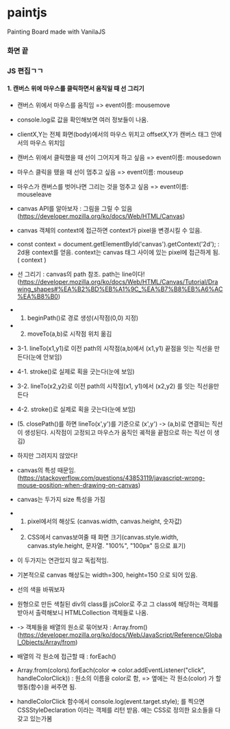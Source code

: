 # paintjs

Painting Board made with VanilaJS

### 화면 끝

### JS 편집ㄱㄱ

#### 1. 캔버스 위에 마우스를 클릭하면서 움직일 때 선 그리기

-   캔버스 위에서 마우스를 움직임 => event이름: mousemove
-   console.log로 값을 확인해보면 여러 정보들이 나옴.
-   clientX,Y는 전체 화면(body)에서의 마우스 위치고 offsetX,Y가 캔버스 태그 안에
    서의 마우스 위치임
-   캔버스 위에서 클릭했을 때 선이 그어지게 하고 싶음 => event이름: mousedown
-   마우스 클릭을 뗐을 때 선이 멈추고 싶음 => event이름: mouseup
-   마우스가 캔버스를 벗어나면 그리는 것을 멈추고 싶음 => event이름: mouseleave

-   canvas API를 알아보자 : 그림을 그릴 수 있음
    (https://developer.mozilla.org/ko/docs/Web/HTML/Canvas)
-   canvas 객체의 context에 접근하면 context가 pixel을 변경시킬 수 있음.
-   const context = document.getElementById('canvas').getContext('2d'); : 2d용
    context를 얻음. context는 canvas 태그 사이에 있는 pixel에 접근하게 됨.
    (<canvas> context </canvas>)
-   선 그리기 : canvas의 path 참조. path는 line이다!
    (https://developer.mozilla.org/ko/docs/Web/HTML/Canvas/Tutorial/Drawing_shapes#%EA%B2%BD%EB%A1%9C_%EA%B7%B8%EB%A6%AC%EA%B8%B0)
-   1. beginPath()로 경로 생성(시작점(0,0) 지정)
-   2. moveTo(a,b)로 시작점 위치 옮김
-   3-1. lineTo(x1,y1)로 이전 path의 시작점(a,b)에서 (x1,y1) 끝점을 잇는 직선을
    만든다(눈에 안보임)
-   4-1. stroke()로 실제로 획을 긋는다(눈에 보임)
-   3-2. lineTo(x2,y2)로 이전 path의 시작점(x1, y1)에서 (x2,y2) 를 잇는 직선을만
    든다
-   4-2. stroke()로 실제로 획을 긋는다(눈에 보임)
-   (5. closePath()를 하면 lineTo(x',y')를 기준으로 (x',y') -> (a,b)로 연결되는
    직선이 생성된다. 시작점이 고정되고 마우스가 움직인 궤적을 끝점으로 하는 직선
    이 생김)
-   하지만 그려지지 않았다!

-   canvas의 특성 때문임.
    (https://stackoverflow.com/questions/43853119/javascript-wrong-mouse-position-when-drawing-on-canvas)
-   canvas는 두가지 size 특성을 가짐
-   1. pixel에서의 해상도 (canvas.width, canvas.height, 숫자값)
-   2. CSS에서 canvas보여줄 때 화면 크기(canvas.style.width,
       canvas.style.height, 문자열. "100%", "100px" 등으로 표기)
-   이 두가지는 연관있지 않고 독립적임.
-   기본적으로 canvas 해상도는 width=300, height=150 으로 되어 있음.

-   선의 색을 바꿔보자
-   원형으로 만든 색칠된 div의 class를 jsColor로 주고 그 class에 해당하는 객체를
    받아서 출력해보니 HTMLCollection 객체들로 나옴.
-   -> 객체들을 배열의 원소로 묶어보자 : Array.from()
    (https://developer.mozilla.org/ko/docs/Web/JavaScript/Reference/Global_Objects/Array/from)
-   배열의 각 원소에 접근할 때 : forEach()
-   Array.from(colors).forEach(color => color.addEventListener("click",
    handleColorClick)) : 원소의 이름을 color로 함, => 옆에는 각 원소(color) 가
    할 행동(함수)을 써주면 됨.
-   handleColorClick 함수에서 console.log(event.target.style); 를 찍으면
    CSSStyleDeclaration 이라는 객체를 리턴 받음. 얘는 CSS로 정의한 요소들을 다
    갖고 있는가봄
